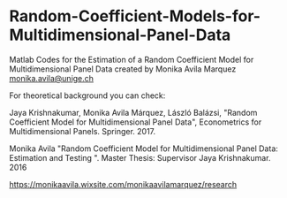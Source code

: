 # Random-Coefficient-Models-for-Multidimensional-Panel-Data

Matlab Codes for the Estimation of a Random Coefficient Model for Multidimensional Panel Data created by Monika Avila Marquez 
monika.avila@unige.ch


For theoretical background you can check: 


Jaya Krishnakumar, Monika Avila Márquez, László Balázsi,  "Random Coefficient Model for Multidimensional Panel Data", Econometrics for Multidimensional Panels. Springer. 2017. 


Monika Avila "Random Coefficient Model for Multidimensional Panel Data: Estimation and Testing ". Master Thesis: Supervisor Jaya Krishnakumar.  2016


https://monikaavila.wixsite.com/monikaavilamarquez/research
